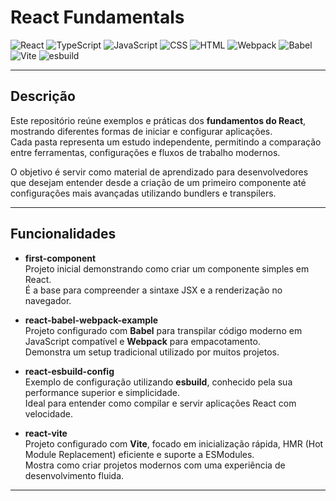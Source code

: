 # React Fundamentals

![React](https://img.shields.io/badge/React-Biblioteca%20UI-61DAFB?style=flat-square&logo=react)
![TypeScript](https://img.shields.io/badge/TypeScript-Linguagem-3178C6?style=flat-square&logo=typescript)
![JavaScript](https://img.shields.io/badge/JavaScript-Linguagem-F7DF1E?style=flat-square&logo=javascript)
![CSS](https://img.shields.io/badge/CSS-Estilização-1572B6?style=flat-square&logo=css3)
![HTML](https://img.shields.io/badge/HTML-Marcação-E34F26?style=flat-square&logo=html5)
![Webpack](https://img.shields.io/badge/Webpack-Bundler-8DD6F9?style=flat-square&logo=webpack)
![Babel](https://img.shields.io/badge/Babel-Transpiler-F9DC3E?style=flat-square&logo=babel)
![Vite](https://img.shields.io/badge/Vite-Bundler-646CFF?style=flat-square&logo=vite)
![esbuild](https://img.shields.io/badge/esbuild-Bundler-FFCF00?style=flat-square&logo=esbuild)

---

## Descrição

Este repositório reúne exemplos e práticas dos **fundamentos do React**, mostrando diferentes formas de iniciar e configurar aplicações.  
Cada pasta representa um estudo independente, permitindo a comparação entre ferramentas, configurações e fluxos de trabalho modernos.  

O objetivo é servir como material de aprendizado para desenvolvedores que desejam entender desde a criação de um primeiro componente até configurações mais avançadas utilizando bundlers e transpilers.

---

## Funcionalidades

- **first-component**  
  Projeto inicial demonstrando como criar um componente simples em React.  
  É a base para compreender a sintaxe JSX e a renderização no navegador.

- **react-babel-webpack-example**  
  Projeto configurado com **Babel** para transpilar código moderno em JavaScript compatível e **Webpack** para empacotamento.  
  Demonstra um setup tradicional utilizado por muitos projetos.

- **react-esbuild-config**  
  Exemplo de configuração utilizando **esbuild**, conhecido pela sua performance superior e simplicidade.  
  Ideal para entender como compilar e servir aplicações React com velocidade.

- **react-vite**  
  Projeto configurado com **Vite**, focado em inicialização rápida, HMR (Hot Module Replacement) eficiente e suporte a ESModules.  
  Mostra como criar projetos modernos com uma experiência de desenvolvimento fluida.

---
